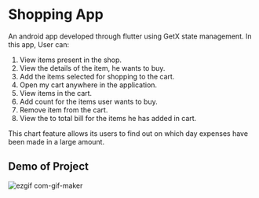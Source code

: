 # Shopping App

An android app developed through flutter using GetX state management. 
In this app, User can:
  1. View items present in the shop. 
  2. View the details of the item, he wants to buy. 
  3. Add the items selected for shopping to the cart.
  4. Open my cart anywhere in the application.
  5. View items in the cart.
  6. Add count for the items user wants to buy.
  7. Remove item from the cart.
  8. View the to total bill for the items he has added in cart.

This chart feature allows its users to find out on which day expenses have been made in
a large amount.


## Demo of Project


![ezgif com-gif-maker](https://user-images.githubusercontent.com/101866366/177814329-dd70829a-8527-40c5-96eb-8ede0f8622a6.gif)
